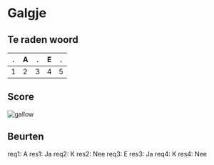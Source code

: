# Galgje

## Te raden woord

|.|A|.|E|.|
|-|-|-|-|-|
|1|2|3|4|5|

## Score
![gallow](./images/2.png)

## Beurten
req1: A
res1: Ja
req2: K
res2: Nee
req3: E
res3: Ja
req4: K
res4: Nee